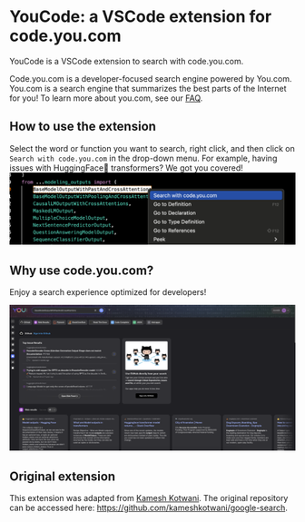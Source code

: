 # YouCode: a VSCode extension for code.you.com
YouCode is a VSCode extension to search with code.you.com. 

Code.you.com is a developer-focused search engine powered by You.com. You.com is a search engine that summarizes the best parts of the Internet for you! To learn more about you.com, see our [FAQ](https://about.you.com/hc-category/faq/).

## How to use the extension
Select the word or function you want to search, right click, and then click on `Search with code.you.com` in the drop-down menu. For example, having issues with HuggingFace:hugs: transformers? We got you covered!
![drop-down-menu](https://github.com/You-OpenSource/YouCode/blob/main/resources/dropdown.png?raw=true)

## Why use code.you.com?
Enjoy a search experience optimized for developers!

![browser-query-results](https://github.com/You-OpenSource/YouCode/blob/main/resources/query.png?raw=true)

## Original extension
This extension was adapted from [Kamesh Kotwani](https://github.com/kameshkotwani/google-search). The original repository can be accessed here: https://github.com/kameshkotwani/google-search.

